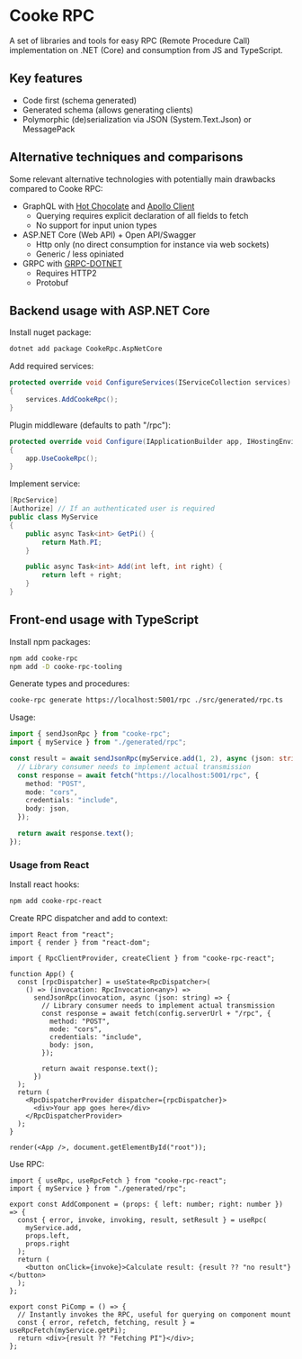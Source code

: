 # Cooke RPC

A set of libraries and tools for easy RPC (Remote Procedure Call) implementation on .NET (Core) and consumption from JS and TypeScript.

## Key features

- Code first (schema generated)
- Generated schema (allows generating clients)
- Polymorphic (de)serialization via JSON (System.Text.Json) or MessagePack

## Alternative techniques and comparisons

Some relevant alternative technologies with potentially main drawbacks compared to Cooke RPC:

- GraphQL with [Hot Chocolate](https://github.com/ChilliCream/hotchocolate) and [Apollo Client](https://github.com/apollographql/apollo-client)
  - Querying requires explicit declaration of all fields to fetch
  - No support for input union types
- ASP.NET Core (Web API) + Open API/Swagger
  - Http only (no direct consumption for instance via web sockets)
  - Generic / less opiniated
- GRPC with [GRPC-DOTNET](https://github.com/grpc/grpc-dotnet)
  - Requires HTTP2
  - Protobuf

## Backend usage with ASP.NET Core

Install nuget package:

```bash
dotnet add package CookeRpc.AspNetCore
```

Add required services:

```c#
protected override void ConfigureServices(IServiceCollection services)
{
    services.AddCookeRpc();
}
```

Plugin middleware (defaults to path "/rpc"):

```c#
protected override void Configure(IApplicationBuilder app, IHostingEnvironment env)
{
    app.UseCookeRpc();
}
```

Implement service:

```c#
[RpcService]
[Authorize] // If an authenticated user is required
public class MyService
{
    public async Task<int> GetPi() {
        return Math.PI;
    }

    public async Task<int> Add(int left, int right) {
        return left + right;
    }
}
```

## Front-end usage with TypeScript

Install npm packages:

```bash
npm add cooke-rpc
npm add -D cooke-rpc-tooling
```

Generate types and procedures:

```bash
cooke-rpc generate https://localhost:5001/rpc ./src/generated/rpc.ts
```

Usage:

```typescript
import { sendJsonRpc } from "cooke-rpc";
import { myService } from "./generated/rpc";

const result = await sendJsonRpc(myService.add(1, 2), async (json: string) => {
  // Library consumer needs to implement actual transmission
  const response = await fetch("https://localhost:5001/rpc", {
    method: "POST",
    mode: "cors",
    credentials: "include",
    body: json,
  });

  return await response.text();
});
```

### Usage from React

Install react hooks:

```bash
npm add cooke-rpc-react
```

Create RPC dispatcher and add to context:

```tsx
import React from "react";
import { render } from "react-dom";

import { RpcClientProvider, createClient } from "cooke-rpc-react";

function App() {
  const [rpcDispatcher] = useState<RpcDispatcher>(
    () => (invocation: RpcInvocation<any>) =>
      sendJsonRpc(invocation, async (json: string) => {
        // Library consumer needs to implement actual transmission
        const response = await fetch(config.serverUrl + "/rpc", {
          method: "POST",
          mode: "cors",
          credentials: "include",
          body: json,
        });

        return await response.text();
      })
  );
  return (
    <RpcDispatcherProvider dispatcher={rpcDispatcher}>
      <div>Your app goes here</div>
    </RpcDispatcherProvider>
  );
}

render(<App />, document.getElementById("root"));
```

Use RPC:

```tsx
import { useRpc, useRpcFetch } from "cooke-rpc-react";
import { myService } from "./generated/rpc";

export const AddComponent = (props: { left: number; right: number }) => {
  const { error, invoke, invoking, result, setResult } = useRpc(
    myService.add,
    props.left,
    props.right
  );
  return (
    <button onClick={invoke}>Calculate result: {result ?? "no result"}</button>
  );
};

export const PiComp = () => {
  // Instantly invokes the RPC, useful for querying on component mount
  const { error, refetch, fetching, result } = useRpcFetch(myService.getPi);
  return <div>{result ?? "Fetching PI"}</div>;
};
```
